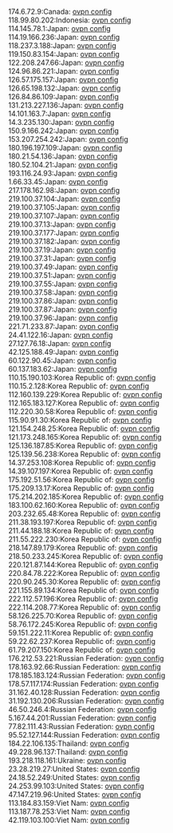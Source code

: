 174.6.72.9:Canada: [ovpn config](vpn/174_6_72_9.ovpn)  
118.99.80.202:Indonesia: [ovpn config](vpn/118_99_80_202.ovpn)  
114.145.78.1:Japan: [ovpn config](vpn/114_145_78_1.ovpn)  
114.19.166.236:Japan: [ovpn config](vpn/114_19_166_236.ovpn)  
118.237.3.188:Japan: [ovpn config](vpn/118_237_3_188.ovpn)  
119.150.83.154:Japan: [ovpn config](vpn/119_150_83_154.ovpn)  
122.208.247.66:Japan: [ovpn config](vpn/122_208_247_66.ovpn)  
124.96.86.221:Japan: [ovpn config](vpn/124_96_86_221.ovpn)  
126.57.175.157:Japan: [ovpn config](vpn/126_57_175_157.ovpn)  
126.65.198.132:Japan: [ovpn config](vpn/126_65_198_132.ovpn)  
126.84.86.109:Japan: [ovpn config](vpn/126_84_86_109.ovpn)  
131.213.227.136:Japan: [ovpn config](vpn/131_213_227_136.ovpn)  
14.101.163.7:Japan: [ovpn config](vpn/14_101_163_7.ovpn)  
14.3.235.130:Japan: [ovpn config](vpn/14_3_235_130.ovpn)  
150.9.166.242:Japan: [ovpn config](vpn/150_9_166_242.ovpn)  
153.207.254.242:Japan: [ovpn config](vpn/153_207_254_242.ovpn)  
180.196.197.109:Japan: [ovpn config](vpn/180_196_197_109.ovpn)  
180.21.54.136:Japan: [ovpn config](vpn/180_21_54_136.ovpn)  
180.52.104.21:Japan: [ovpn config](vpn/180_52_104_21.ovpn)  
193.116.24.93:Japan: [ovpn config](vpn/193_116_24_93.ovpn)  
1.66.33.45:Japan: [ovpn config](vpn/1_66_33_45.ovpn)  
217.178.162.98:Japan: [ovpn config](vpn/217_178_162_98.ovpn)  
219.100.37.104:Japan: [ovpn config](vpn/219_100_37_104.ovpn)  
219.100.37.105:Japan: [ovpn config](vpn/219_100_37_105.ovpn)  
219.100.37.107:Japan: [ovpn config](vpn/219_100_37_107.ovpn)  
219.100.37.13:Japan: [ovpn config](vpn/219_100_37_13.ovpn)  
219.100.37.177:Japan: [ovpn config](vpn/219_100_37_177.ovpn)  
219.100.37.182:Japan: [ovpn config](vpn/219_100_37_182.ovpn)  
219.100.37.19:Japan: [ovpn config](vpn/219_100_37_19.ovpn)  
219.100.37.31:Japan: [ovpn config](vpn/219_100_37_31.ovpn)  
219.100.37.49:Japan: [ovpn config](vpn/219_100_37_49.ovpn)  
219.100.37.51:Japan: [ovpn config](vpn/219_100_37_51.ovpn)  
219.100.37.55:Japan: [ovpn config](vpn/219_100_37_55.ovpn)  
219.100.37.58:Japan: [ovpn config](vpn/219_100_37_58.ovpn)  
219.100.37.86:Japan: [ovpn config](vpn/219_100_37_86.ovpn)  
219.100.37.87:Japan: [ovpn config](vpn/219_100_37_87.ovpn)  
219.100.37.96:Japan: [ovpn config](vpn/219_100_37_96.ovpn)  
221.71.233.87:Japan: [ovpn config](vpn/221_71_233_87.ovpn)  
24.41.122.16:Japan: [ovpn config](vpn/24_41_122_16.ovpn)  
27.127.76.18:Japan: [ovpn config](vpn/27_127_76_18.ovpn)  
42.125.188.49:Japan: [ovpn config](vpn/42_125_188_49.ovpn)  
60.122.90.45:Japan: [ovpn config](vpn/60_122_90_45.ovpn)  
60.137.183.62:Japan: [ovpn config](vpn/60_137_183_62.ovpn)  
110.15.190.103:Korea Republic of: [ovpn config](vpn/110_15_190_103.ovpn)  
110.15.2.128:Korea Republic of: [ovpn config](vpn/110_15_2_128.ovpn)  
112.160.139.229:Korea Republic of: [ovpn config](vpn/112_160_139_229.ovpn)  
112.165.183.127:Korea Republic of: [ovpn config](vpn/112_165_183_127.ovpn)  
112.220.30.58:Korea Republic of: [ovpn config](vpn/112_220_30_58.ovpn)  
115.90.91.30:Korea Republic of: [ovpn config](vpn/115_90_91_30.ovpn)  
121.154.248.25:Korea Republic of: [ovpn config](vpn/121_154_248_25.ovpn)  
121.173.248.165:Korea Republic of: [ovpn config](vpn/121_173_248_165.ovpn)  
125.136.187.85:Korea Republic of: [ovpn config](vpn/125_136_187_85.ovpn)  
125.139.56.238:Korea Republic of: [ovpn config](vpn/125_139_56_238.ovpn)  
14.37.253.108:Korea Republic of: [ovpn config](vpn/14_37_253_108.ovpn)  
14.39.107.197:Korea Republic of: [ovpn config](vpn/14_39_107_197.ovpn)  
175.192.51.56:Korea Republic of: [ovpn config](vpn/175_192_51_56.ovpn)  
175.209.13.17:Korea Republic of: [ovpn config](vpn/175_209_13_17.ovpn)  
175.214.202.185:Korea Republic of: [ovpn config](vpn/175_214_202_185.ovpn)  
183.100.62.160:Korea Republic of: [ovpn config](vpn/183_100_62_160.ovpn)  
203.232.65.48:Korea Republic of: [ovpn config](vpn/203_232_65_48.ovpn)  
211.38.193.197:Korea Republic of: [ovpn config](vpn/211_38_193_197.ovpn)  
211.44.188.18:Korea Republic of: [ovpn config](vpn/211_44_188_18.ovpn)  
211.55.222.230:Korea Republic of: [ovpn config](vpn/211_55_222_230.ovpn)  
218.147.89.179:Korea Republic of: [ovpn config](vpn/218_147_89_179.ovpn)  
218.50.233.245:Korea Republic of: [ovpn config](vpn/218_50_233_245.ovpn)  
220.121.87.144:Korea Republic of: [ovpn config](vpn/220_121_87_144.ovpn)  
220.84.78.222:Korea Republic of: [ovpn config](vpn/220_84_78_222.ovpn)  
220.90.245.30:Korea Republic of: [ovpn config](vpn/220_90_245_30.ovpn)  
221.155.89.134:Korea Republic of: [ovpn config](vpn/221_155_89_134.ovpn)  
222.112.57.196:Korea Republic of: [ovpn config](vpn/222_112_57_196.ovpn)  
222.114.208.77:Korea Republic of: [ovpn config](vpn/222_114_208_77.ovpn)  
58.126.225.70:Korea Republic of: [ovpn config](vpn/58_126_225_70.ovpn)  
58.76.172.245:Korea Republic of: [ovpn config](vpn/58_76_172_245.ovpn)  
59.151.222.11:Korea Republic of: [ovpn config](vpn/59_151_222_11.ovpn)  
59.22.62.237:Korea Republic of: [ovpn config](vpn/59_22_62_237.ovpn)  
61.79.207.150:Korea Republic of: [ovpn config](vpn/61_79_207_150.ovpn)  
176.212.53.221:Russian Federation: [ovpn config](vpn/176_212_53_221.ovpn)  
178.163.92.66:Russian Federation: [ovpn config](vpn/178_163_92_66.ovpn)  
178.185.183.124:Russian Federation: [ovpn config](vpn/178_185_183_124.ovpn)  
178.57.117.174:Russian Federation: [ovpn config](vpn/178_57_117_174.ovpn)  
31.162.40.128:Russian Federation: [ovpn config](vpn/31_162_40_128.ovpn)  
31.192.130.206:Russian Federation: [ovpn config](vpn/31_192_130_206.ovpn)  
46.50.246.4:Russian Federation: [ovpn config](vpn/46_50_246_4.ovpn)  
5.167.44.201:Russian Federation: [ovpn config](vpn/5_167_44_201.ovpn)  
77.82.111.43:Russian Federation: [ovpn config](vpn/77_82_111_43.ovpn)  
95.52.127.144:Russian Federation: [ovpn config](vpn/95_52_127_144.ovpn)  
184.22.106.135:Thailand: [ovpn config](vpn/184_22_106_135.ovpn)  
49.228.96.137:Thailand: [ovpn config](vpn/49_228_96_137.ovpn)  
193.218.118.161:Ukraine: [ovpn config](vpn/193_218_118_161.ovpn)  
23.28.219.27:United States: [ovpn config](vpn/23_28_219_27.ovpn)  
24.18.52.249:United States: [ovpn config](vpn/24_18_52_249.ovpn)  
24.253.99.103:United States: [ovpn config](vpn/24_253_99_103.ovpn)  
47.147.219.96:United States: [ovpn config](vpn/47_147_219_96.ovpn)  
113.184.83.159:Viet Nam: [ovpn config](vpn/113_184_83_159.ovpn)  
113.187.78.253:Viet Nam: [ovpn config](vpn/113_187_78_253.ovpn)  
42.119.103.100:Viet Nam: [ovpn config](vpn/42_119_103_100.ovpn)  
